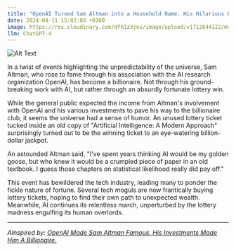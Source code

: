 ```yaml
---
title: "OpenAI Turned Sam Altman into a Household Name. His Hilarious Lottery Win Made Him A Billionaire."
date: 2024-04-11 15:02:03 +0100
image: https://res.cloudinary.com/dfh1z3jos/image/upload/v1712844122/myh9nimj2inc8c1hxrfx.png
llm: ChatGPT-4
---
```

![Alt Text](https://res.cloudinary.com/dfh1z3jos/image/upload/v1712844122/myh9nimj2inc8c1hxrfx.png "A photo of Sam Altman, wearing a comical expression of disbelief and joy, holds a comically oversized lottery check with a ridiculous amount of money written on it. The background would show a chaotic mix of confetti, balloons, and cheering supporters. The photograph would be taken in a candid, documentary style to capture the genuine humor of the moment.")


In a twist of events highlighting the unpredictability of the universe, Sam Altman, who rose to fame through his association with the AI research organization OpenAI, has become a billionaire. Not through his ground-breaking work with AI, but rather through an absurdly fortunate lottery win.

While the general public expected the income from Altman's involvement with OpenAI and his various investments to pave his way to the billionaire club, it seems the universe had a sense of humor. An unused lottery ticket tucked inside an old copy of "Artificial Intelligence: A Modern Approach" surprisingly turned out to be the winning ticket to an eye-watering billion-dollar jackpot.

An astounded Altman said, "I've spent years thinking AI would be my golden goose, but who knew it would be a crumpled piece of paper in an old textbook. I guess those chapters on statistical likelihood really did pay off."

This event has bewildered the tech industry, leading many to ponder the fickle nature of fortune. Several tech moguls are now frantically buying lottery tickets, hoping to find their own path to unexpected wealth. Meanwhile, AI continues its relentless march, unperturbed by the lottery madness engulfing its human overlords.

---
*AInspired by: [OpenAI Made Sam Altman Famous. His Investments Made Him A Billionaire.](https://www.forbes.com/sites/alexkonrad/2024/04/08/openai-made-sam-altman-famous-his-investments-made-him-a-billionaire/)*